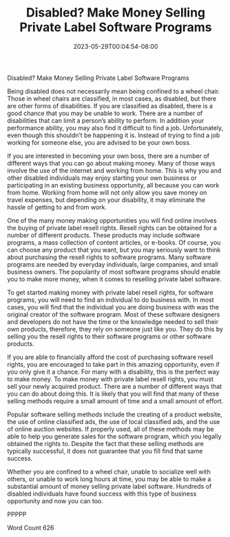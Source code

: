 ﻿---
title: "Disabled?  Make Money Selling Private Label Software Programs"
date: 2023-05-29T00:04:54-08:00
description: "Private Label Resell Rights Tips for Web Success"
featured_image: "/images/Private Label Resell Rights.jpg"
tags: ["Private Label Resell Rights"]
---

Disabled?  Make Money Selling Private Label Software Programs

Being disabled does not necessarily mean being confined to a wheel chair. Those in wheel chairs are classified, in most cases, as disabled, but there are other forms of disabilities. If you are classified as disabled, there is a good chance that you may be unable to work. There are a number of disabilities that can limit a person’s ability to perform. In addition your performance ability, you may also find it difficult to find a job.  Unfortunately, even though this shouldn’t be happening it is.  Instead of trying to find a job working for someone else, you are advised to be your own boss.

If you are interested in becoming your own boss, there are a number of different ways that you can go about making money.  Many of those ways involve the use of the internet and working from home.  This is why you and other disabled individuals may enjoy starting your own business or participating in an existing business opportunity, all because you can work from home.  Working from home will not only allow you save money on travel expenses, but depending on your disability, it may eliminate the hassle of getting to and from work.

One of the many money making opportunities you will find online involves the buying of private label resell rights. Resell rights can be obtained for a number of different products.  These products may include software programs, a mass collection of content articles, or e-books.  Of course, you can choose any product that you want, but you may seriously want to think about purchasing the resell rights to software programs.  Many software programs are needed by everyday individuals, large companies, and small business owners. The popularity of most software programs should enable you to make more money, when it comes to reselling private label software.  

To get started making money with private label resell rights, for software programs, you will need to find an individual to do business with.  In most cases, you will find that the individual you are doing business with was the original creator of the software program. Most of these software designers and developers do not have the time or the knowledge needed to sell their own products, therefore, they rely on someone just like you.  They do this by selling you the resell rights to their software programs or other software products.

If you are able to financially afford the cost of purchasing software resell rights, you are encouraged to take part in this amazing opportunity, even if you only give it a chance.  For many with a disability, this is the perfect way to make money.  To make money with private label resell rights, you must sell your newly acquired product. There are a number of different ways that you can do about doing this.  It is likely that you will find that many of these selling methods require a small amount of time and a small amount of effort.

Popular software selling methods include the creating of a product website, the use of online classified ads, the use of local classified ads, and the use of online auction websites. If properly used, all of these methods may be able to help you generate sales for the software program, which you legally obtained the rights to.  Despite the fact that these selling methods are typically successful, it does not guarantee that you fill find that same success.

Whether you are confined to a wheel chair, unable to socialize well with others, or unable to work long hours at time, you may be able to make a substantial amount of money selling private label software.  Hundreds of disabled individuals have found success with this type of business opportunity and now you can too.

PPPPP

Word Count 626

